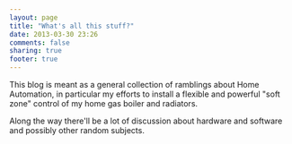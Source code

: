 ```yaml
---
layout: page
title: "What's all this stuff?"
date: 2013-03-30 23:26
comments: false
sharing: true
footer: true
---
```


This blog is meant as a general collection of ramblings about Home Automation, in particular my efforts to install a flexible and powerful "soft zone" control of my home gas boiler and radiators.

Along the way there'll be a lot of discussion about hardware and software and possibly other random subjects.